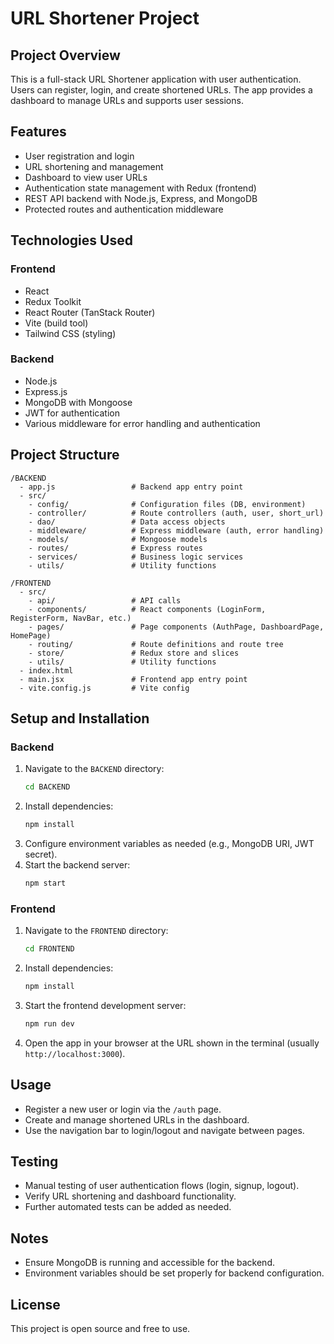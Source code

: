 # URL Shortener Project

## Project Overview
This is a full-stack URL Shortener application with user authentication. Users can register, login, and create shortened URLs. The app provides a dashboard to manage URLs and supports user sessions.

## Features
- User registration and login
- URL shortening and management
- Dashboard to view user URLs
- Authentication state management with Redux (frontend)
- REST API backend with Node.js, Express, and MongoDB
- Protected routes and authentication middleware

## Technologies Used
### Frontend
- React
- Redux Toolkit
- React Router (TanStack Router)
- Vite (build tool)
- Tailwind CSS (styling)

### Backend
- Node.js
- Express.js
- MongoDB with Mongoose
- JWT for authentication
- Various middleware for error handling and authentication

## Project Structure
```
/BACKEND
  - app.js                 # Backend app entry point
  - src/
    - config/              # Configuration files (DB, environment)
    - controller/          # Route controllers (auth, user, short_url)
    - dao/                 # Data access objects
    - middleware/          # Express middleware (auth, error handling)
    - models/              # Mongoose models
    - routes/              # Express routes
    - services/            # Business logic services
    - utils/               # Utility functions

/FRONTEND
  - src/
    - api/                 # API calls
    - components/          # React components (LoginForm, RegisterForm, NavBar, etc.)
    - pages/               # Page components (AuthPage, DashboardPage, HomePage)
    - routing/             # Route definitions and route tree
    - store/               # Redux store and slices
    - utils/               # Utility functions
  - index.html
  - main.jsx               # Frontend app entry point
  - vite.config.js         # Vite config
```

## Setup and Installation

### Backend
1. Navigate to the `BACKEND` directory:
   ```bash
   cd BACKEND
   ```
2. Install dependencies:
   ```bash
   npm install
   ```
3. Configure environment variables as needed (e.g., MongoDB URI, JWT secret).
4. Start the backend server:
   ```bash
   npm start
   ```

### Frontend
1. Navigate to the `FRONTEND` directory:
   ```bash
   cd FRONTEND
   ```
2. Install dependencies:
   ```bash
   npm install
   ```
3. Start the frontend development server:
   ```bash
   npm run dev
   ```
4. Open the app in your browser at the URL shown in the terminal (usually `http://localhost:3000`).

## Usage
- Register a new user or login via the `/auth` page.
- Create and manage shortened URLs in the dashboard.
- Use the navigation bar to login/logout and navigate between pages.

## Testing
- Manual testing of user authentication flows (login, signup, logout).
- Verify URL shortening and dashboard functionality.
- Further automated tests can be added as needed.

## Notes
- Ensure MongoDB is running and accessible for the backend.
- Environment variables should be set properly for backend configuration.

## License
This project is open source and free to use.
